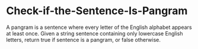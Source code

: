 # Check-if-the-Sentence-Is-Pangram
A pangram is a sentence where every letter of the English alphabet appears at least once.  Given a string sentence containing only lowercase English letters, return true if sentence is a pangram, or false otherwise.
